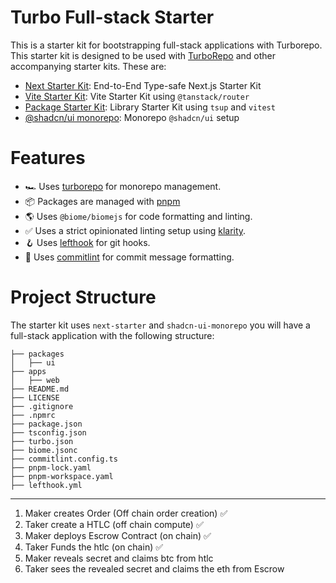 # Turbo Full-stack Starter

This is a starter kit for bootstrapping full-stack applications with Turborepo. This starter kit is designed to be used with [TurboRepo](https://turborepo.org) and other accompanying starter kits. These are:

- [Next Starter Kit](https://github.com/Envoy-VC/next-starter): End-to-End Type-safe Next.js Starter Kit
- [Vite Starter Kit](https://github.com/Envoy-VC/vite-starter): Vite Starter Kit using `@tanstack/router`
- [Package Starter Kit](https://github.com/Envoy-VC/package-starter): Library Starter Kit using `tsup` and `vitest`
- [@shadcn/ui monorepo](https://github.com/Envoy-VC/shadcn-ui-monorepo): Monorepo `@shadcn/ui` setup

# Features

- 🏎️ Uses [turborepo](https://turborepo.org) for monorepo management.
- 📦 Packages are managed with [pnpm](https://pnpm.io) 
- 🌎 Uses `@biome/biomejs` for code formatting and linting.
- ✅ Uses a strict opinionated linting setup using [klarity](https://github.com/Envoy-VC/klarity).
- 🪝 Uses [lefthook](https://github.com/evilmartians/lefthook) for git hooks.
- 📝 Uses [commitlint](https://github.com/conventional-changelog/commitlint) for commit message formatting.

# Project Structure

The starter kit uses `next-starter` and `shadcn-ui-monorepo` you will have a full-stack application with the following structure:

```
├── packages
│   ├── ui
├── apps
│   ├── web
├── README.md
├── LICENSE
├── .gitignore
├── .npmrc
├── package.json
├── tsconfig.json
├── turbo.json
├── biome.jsonc
├── commitlint.config.ts
├── pnpm-lock.yaml
├── pnpm-workspace.yaml
├── lefthook.yml
```

---


1. Maker creates Order (Off chain order creation) ✅
2. Taker create a HTLC (off chain compute) ✅
3. Maker deploys Escrow Contract (on chain) ✅
4. Taker Funds the htlc (on chain) ✅
5. Maker reveals secret and claims btc from htlc
6. Taker sees the revealed secret and claims the eth from Escrow